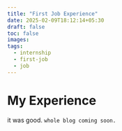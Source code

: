 ```yaml
---
title: "First Job Experience"
date: 2025-02-09T18:12:14+05:30
draft: false
toc: false
images:
tags:
  - internship
  - first-job
  - job
---
```


# My Experience
it was good.
`whole blog coming soon.`
